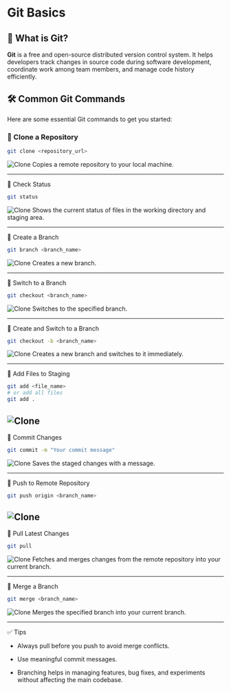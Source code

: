 
# Git Basics

## 📌 What is Git?

**Git** is a free and open-source distributed version control system. It helps developers track changes in source code during software development, coordinate work among team members, and manage code history efficiently.

## 🛠️ Common Git Commands

Here are some essential Git commands to get you started:

### 🔹 Clone a Repository
```bash
git clone <repository_url>
```
![Clone](./img/clone.png)
Copies a remote repository to your local machine.


---

🔹 Check Status
```sh
git status
```
![Clone](./img/statusAdd.png)
Shows the current status of files in the working directory and staging area.


---

🔹 Create a Branch
```sh
git branch <branch_name>
```
![Clone](./img/branch.png)
Creates a new branch.


---

🔹 Switch to a Branch
```sh
git checkout <branch_name>
```
![Clone](./img/branch.png)
Switches to the specified branch.


---

🔹 Create and Switch to a Branch
```sh
git checkout -b <branch_name>
```
![Clone](./img/branch.png)
Creates a new branch and switches to it immediately.


---

🔹 Add Files to Staging
```sh
git add <file_name>
# or add all files
git add .
```
![Clone](./img/addCommit.png)
---

🔹 Commit Changes
```sh
git commit -m "Your commit message"
```
![Clone](./img/addCommit.png)
Saves the staged changes with a message.


---

🔹 Push to Remote Repository
```sh
git push origin <branch_name>
```
![Clone](./img/push.png)
---

🔹 Pull Latest Changes
```sh
git pull
```
![Clone](./img/pull.png)
Fetches and merges changes from the remote repository into your current branch.


---

🔹 Merge a Branch
```sh
git merge <branch_name>
```
![Clone](./img/merge.png)
Merges the specified branch into your current branch.


---

✅ Tips

- Always pull before you push to avoid merge conflicts.

- Use meaningful commit messages.

- Branching helps in managing features, bug fixes, and experiments without affecting the main codebase.

